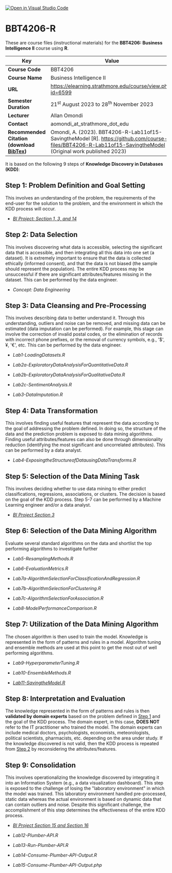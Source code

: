 [![Open in Visual Studio Code](https://classroom.github.com/assets/open-in-vscode-718a45dd9cf7e7f842a935f5ebbe5719a5e09af4491e668f4dbf3b35d5cca122.svg)](https://classroom.github.com/online_ide?assignment_repo_id=12675665&assignment_repo_type=AssignmentRepo)
# BBT4206-R

These are course files (instructional materials) for the **BBT4206: Business Intelligence II** course using **R**.

| **Key**                                                               | Value                                                                                                                                                                              |
|---------------|---------------------------------------------------------|
| **Course Code**                                                       | BBT4206                                                                                                                                                                            |
| **Course Name**                                                       | Business Intelligence II                                                                                                                                                           |
| **URL**                                                               | <https://elearning.strathmore.edu/course/view.php?id=6599>                                                                                                                         |
| **Semester Duration**                                                 | 21<sup>st</sup> August 2023 to 28<sup>th</sup> November 2023                                                                                                                       |
| **Lecturer**                                                          | Allan Omondi                                                                                                                                                                       |
| **Contact**                                                           | aomondi_at_strathmore_dot_edu                                                                                                                                                      |
| **Recommended Citation (download [BibTex](RecommendedCitation.bib))** | Omondi, A. (2023). BBT4206-R-Lab11of15-SavingtheModel [R]. https://github.com/course-files/BBT4206-R-Lab11of15-SavingtheModel (Original work published 2023) |

It is based on the following 9 steps of **Knowledge Discovery in Databases (KDD)**:

## Step 1: Problem Definition and Goal Setting

This involves an understanding of the problem, the requirements of the end-user for the solution to the problem, and the environment in which the KDD process will occur.

-   [*BI Project: Section 1, 3, and 14*](https://docs.google.com/document/d/1Ay1VaAjd9JzQJ5JnkPHZLvtDRNAWrc5RYCPo1bvxgBU/edit?usp=sharing)

## Step 2: Data Selection

This involves discovering what data is accessible, selecting the significant data that is accessible, and then integrating all this data into one set (a dataset). It is extremely important to ensure that the data is collected ethically (informed consent), and that the data is not biased (the sample should represent the population). The entire KDD process may be unsuccessful if there are significant attributes/features missing in the dataset. This can be performed by the data engineer.

-   *Concept: Data Engineering*

## Step 3: Data Cleansing and Pre-Processing

This involves describing data to better understand it. Through this understanding, outliers and noise can be removed, and missing data can be estimated (data imputation can be performed). For example, this stage can involve the correction of invalid postal codes, or the elimination of records with incorrect phone prefixes, or the removal of currency symbols, e.g., '\$', ¥, '€', etc. This can be performed by the data engineer.

-   *Lab1-LoadingDatasets.R*

-   *Lab2a-ExploratoryDataAnalysisForQuantitativeData.R*

-   *Lab2b-ExploratoryDataAnalysisForQualitativeData.R*

-   *Lab2c-SentimentAnalysis.R*

-   *Lab3-DataImputation.R*

## Step 4: Data Transformation

This involves finding useful features that represent the data according to the goal of addressing the problem defined. In doing so, the structure of the data and the prediction problem is exposed to data mining algorithms. Finding useful attributes/features can also be done through dimensionality reduction (identifying the most significant and uncorrelated attributes). This can be performed by a data analyst.

-   *Lab4-ExposingtheStructureofDatausingDataTransforms.R*

## Step 5: Selection of the Data Mining Task

This involves deciding whether to use data mining to either predict classifications, regressions, associations, or clusters. The decision is based on the goal of the KDD process. Step 5-7 can be performed by a Machine Learning engineer and/or a data analyst.

-   [*BI Project Section 3*](https://docs.google.com/document/d/1Ay1VaAjd9JzQJ5JnkPHZLvtDRNAWrc5RYCPo1bvxgBU/edit?usp=sharing)

## Step 6: Selection of the Data Mining Algorithm

Evaluate several standard algorithms on the data and shortlist the top performing algorithms to investigate further

-   *Lab5-ResamplingMethods.R*

-   *Lab6-EvaluationMetrics.R*

-   *Lab7a-AlgorithmSelectionForClassificationAndRegression.R*

-   *Lab7b-AlgorithmSelectionForClustering.R*

-   *Lab7c-AlgorithmSelectionForAssociation.R*

-   *Lab8-ModelPerformanceComparison.R*

## Step 7: Utilization of the Data Mining Algorithm

The chosen algorithm is then used to train the model. Knowledge is represented in the form of patterns and rules in a model. Algorithm tuning and ensemble methods are used at this point to get the most out of well performing algorithms.

-   *Lab9-HyperparameterTuning.R*

-   *Lab10-EnsembleMethods.R*

-   [*Lab11-SavingtheModel.R*](Lab11-SavingtheModel.R)

## Step 8: Interpretation and Evaluation

The knowledge represented in the form of patterns and rules is then **validated by domain experts** based on the problem defined in [Step 1](#step-1-problem-definition-and-goal-setting) and the goal of the KDD process. The domain expert, in this case, **DOES NOT** refer to the IT practitioner who trained the model. The domain experts can include medical doctors, psychologists, economists, meteorologists, political scientists, pharmacists, etc. depending on the area under study. If the knowledge discovered is not valid, then the KDD process is repeated from [Step 2](#step-2-data-selection) by reconsidering the attributes/features.

## Step 9: Consolidation

This involves operationalizing the knowledge discovered by integrating it into an Information System (e.g., a data visualization dashboard). This step is exposed to the challenge of losing the "laboratory environment" in which the model was trained. This laboratory environment handled pre-processed, static data whereas the actual environment is based on dynamic data that can contain outliers and noise. Despite this significant challenge, the accomplishment of this step determines the effectiveness of the entire KDD process.

-   [*BI Project Section 15 and Section 16*](https://docs.google.com/document/d/1Ay1VaAjd9JzQJ5JnkPHZLvtDRNAWrc5RYCPo1bvxgBU/edit?usp=sharing)

-   *Lab12-Plumber-API.R*

-   *Lab13-Run-Plumber-API.R*

-   *Lab14-Consume-Plumber-API-Output.R*

-   *Lab15-Consume-Plumber-API-Output.php*